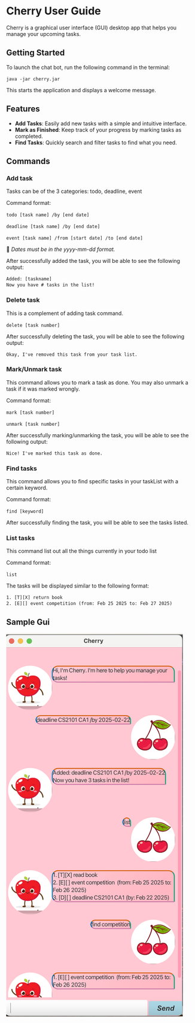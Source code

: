 # Cherry User Guide

Cherry is a graphical user interface (GUI) desktop app that helps you manage your upcoming tasks.

## Getting Started

To launch the chat bot, run the following command in the terminal:

```
java -jar cherry.jar
```

This starts the application and displays a welcome message.

## Features

- **Add Tasks**: Easily add new tasks with a simple and intuitive interface.
- **Mark as Finished**: Keep track of your progress by marking tasks as completed.
- **Find Tasks**: Quickly search and filter tasks to find what you need.

## Commands

### Add task

Tasks can be of the 3 categories: todo, deadline, event

Command format:

`todo [task name] /by [end date]`

`deadline [task name] /by [end date]`

`event [task name] /from [start date] /to [end date]`

📌 *Dates must be in the yyyy-mm-dd format.*

After successfully added the task, you will be able to see the following output:

```
Added: [taskname]
Now you have # tasks in the list!
```

### Delete task

This is a complement of adding task command.

`delete [task number]`

After successfully deleting the task, you will be able to see the following output:

```
Okay, I've removed this task from your task list.
```

### Mark/Unmark task

This command allows you to mark a task as done. You may also unmark a task if it was marked wrongly.

Command format:

`mark [task number]`

`unmark [task number]`

After successfully marking/unmarking the task, you will be able to see the following output:

```
Nice! I've marked this task as done.
```

### Find tasks

This command allows you to find specific tasks in your taskList with a certain keyword.

Command format:

`find [keyword]`

After successfully finding the task, you will be able to see the tasks listed.

### List tasks

This command list out all the things currently in your todo list

Command format:

`list`

The tasks will be displayed similar to the following format:

```
1. [T][X] return book
2. [E][] event competition (from: Feb 25 2025 to: Feb 27 2025)
```

## Sample Gui

![Logo](./Ui.png)
